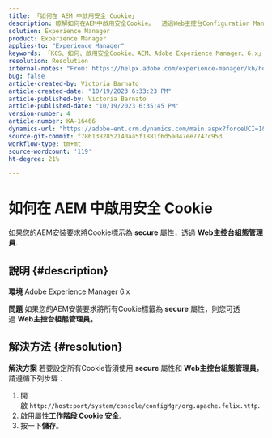 ```yaml
---
title: 「如何在 AEM 中啟用安全 Cookie」
description: 瞭解如何在AEM中啟用安全Cookie。  透過Web主控台Configuration Manager啟用。
solution: Experience Manager
product: Experience Manager
applies-to: "Experience Manager"
keywords: 「KCS、如何、啟用安全Cookie、AEM、Adobe Experience Manager、6.x」
resolution: Resolution
internal-notes: "From: https://helpx.adobe.com/experience-manager/kb/how-to-enable-secure-cookies-in-AEM.html"
bug: false
article-created-by: Victoria Barnato
article-created-date: "10/19/2023 6:33:23 PM"
article-published-by: Victoria Barnato
article-published-date: "10/19/2023 6:35:45 PM"
version-number: 4
article-number: KA-16466
dynamics-url: "https://adobe-ent.crm.dynamics.com/main.aspx?forceUCI=1&pagetype=entityrecord&etn=knowledgearticle&id=c8a038fb-ad6e-ee11-8df0-6045bd006793"
source-git-commit: f7861382852140aa5f1881f6d5a047ee7747c953
workflow-type: tm+mt
source-wordcount: '119'
ht-degree: 21%

---
```


# 如何在 AEM 中啟用安全 Cookie


如果您的AEM安裝要求將Cookie標示為 <b>secure</b> 屬性，透過 <b>Web主控台組態管理員</b>.

## 說明 {#description}


<b>環境</b>
Adobe Experience Manager 6.x

<b>問題</b>
如果您的AEM安裝要求將所有Cookie標籤為 <b>secure</b> 屬性，則您可透過 <b>Web主控台組態管理員。</b>


## 解決方法 {#resolution}


<b>解決方案</b>
若要設定所有Cookie皆須使用 <b>secure</b> 屬性和 <b>Web主控台組態管理員</b>，請遵循下列步驟：

1. 開啟 `http://host:port/system/console/configMgr/org.apache.felix.http`.
2. 啟用屬性<b>工作階段 Cookie 安全</b>.
3. 按一下<b>儲存</b>。

